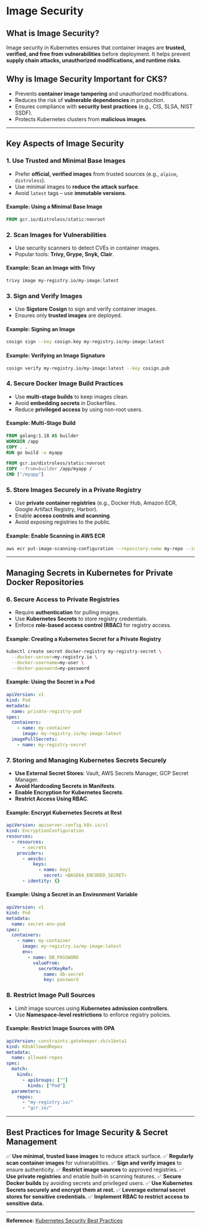 # Image Security

## What is Image Security?
Image security in Kubernetes ensures that container images are **trusted, verified, and free from vulnerabilities** before deployment. It helps prevent **supply chain attacks, unauthorized modifications, and runtime risks**.

## Why is Image Security Important for CKS?
 - Prevents **container image tampering** and unauthorized modifications.
 - Reduces the risk of **vulnerable dependencies** in production.
 - Ensures compliance with **security best practices** (e.g., CIS, SLSA, NIST SSDF).
 - Protects Kubernetes clusters from **malicious images**.

---
## Key Aspects of Image Security

### 1. **Use Trusted and Minimal Base Images**
- Prefer **official, verified images** from trusted sources (e.g., `alpine`, `distroless`).
- Use minimal images to **reduce the attack surface**.
- Avoid `latest` tags – use **immutable versions**.

#### Example: Using a Minimal Base Image
```Dockerfile
FROM gcr.io/distroless/static:nonroot
```

### 2. **Scan Images for Vulnerabilities**
- Use security scanners to detect CVEs in container images.
- Popular tools: **Trivy, Grype, Snyk, Clair**.

#### Example: Scan an Image with Trivy
```sh
trivy image my-registry.io/my-image:latest
```

### 3. **Sign and Verify Images**
- Use **Sigstore Cosign** to sign and verify container images.
- Ensures only **trusted images** are deployed.

#### Example: Signing an Image
```sh
cosign sign --key cosign.key my-registry.io/my-image:latest
```

#### Example: Verifying an Image Signature
```sh
cosign verify my-registry.io/my-image:latest --key cosign.pub
```

### 4. **Secure Docker Image Build Practices**
- Use **multi-stage builds** to keep images clean.
- Avoid **embedding secrets** in Dockerfiles.
- Reduce **privileged access** by using non-root users.

#### Example: Multi-Stage Build
```Dockerfile
FROM golang:1.18 AS builder
WORKDIR /app
COPY . .
RUN go build -o myapp

FROM gcr.io/distroless/static:nonroot
COPY --from=builder /app/myapp /
CMD ["/myapp"]
```

### 5. **Store Images Securely in a Private Registry**
- Use **private container registries** (e.g., Docker Hub, Amazon ECR, Google Artifact Registry, Harbor).
- Enable **access controls and scanning**.
- Avoid exposing registries to the public.

#### Example: Enable Scanning in AWS ECR
```sh
aws ecr put-image-scanning-configuration --repository-name my-repo --image-scanning-configuration scanOnPush=true
```

---
## Managing Secrets in Kubernetes for Private Docker Repositories
### 6. **Secure Access to Private Registries**
- Require **authentication** for pulling images.
- Use **Kubernetes Secrets** to store registry credentials.
- Enforce **role-based access control (RBAC)** for registry access.

#### Example: Creating a Kubernetes Secret for a Private Registry
```sh
kubectl create secret docker-registry my-registry-secret \
  --docker-server=my-registry.io \
  --docker-username=my-user \
  --docker-password=my-password
```

#### Example: Using the Secret in a Pod
```yaml
apiVersion: v1
kind: Pod
metadata:
  name: private-registry-pod
spec:
  containers:
    - name: my-container
      image: my-registry.io/my-image:latest
  imagePullSecrets:
    - name: my-registry-secret
```

### 7. **Storing and Managing Kubernetes Secrets Securely**
- **Use External Secret Stores**: Vault, AWS Secrets Manager, GCP Secret Manager.
- **Avoid Hardcoding Secrets in Manifests**.
- **Enable Encryption for Kubernetes Secrets**.
- **Restrict Access Using RBAC**.

#### Example: Encrypt Kubernetes Secrets at Rest
```yaml
apiVersion: apiserver.config.k8s.io/v1
kind: EncryptionConfiguration
resources:
  - resources:
      - secrets
    providers:
      - aescbc:
          keys:
            - name: key1
              secret: <BASE64_ENCODED_SECRET>
      - identity: {}
```

#### Example: Using a Secret in an Environment Variable
```yaml
apiVersion: v1
kind: Pod
metadata:
  name: secret-env-pod
spec:
  containers:
    - name: my-container
      image: my-registry.io/my-image:latest
      env:
        - name: DB_PASSWORD
          valueFrom:
            secretKeyRef:
              name: db-secret
              key: password
```

### 8. **Restrict Image Pull Sources**
- Limit image sources using **Kubernetes admission controllers**.
- Use **Namespace-level restrictions** to enforce registry policies.

#### Example: Restrict Image Sources with OPA
```yaml
apiVersion: constraints.gatekeeper.sh/v1beta1
kind: K8sAllowedRepos
metadata:
  name: allowed-repos
spec:
  match:
    kinds:
      - apiGroups: [""]
        kinds: ["Pod"]
  parameters:
    repos:
      - "my-registry.io/"
      - "gcr.io/"
```

---
## Best Practices for Image Security & Secret Management
✅ **Use minimal, trusted base images** to reduce attack surface.
✅ **Regularly scan container images** for vulnerabilities.
✅ **Sign and verify images** to ensure authenticity.
✅ **Restrict image sources** to approved registries.
✅ **Use private registries** and enable built-in scanning features.
✅ **Secure Docker builds** by avoiding secrets and privileged users.
✅ **Use Kubernetes Secrets securely and encrypt them at rest.**
✅ **Leverage external secret stores for sensitive credentials.**
✅ **Implement RBAC to restrict access to sensitive data.**

---
**Reference**: [Kubernetes Security Best Practices](https://kubernetes.io/docs/concepts/security/overview/)
